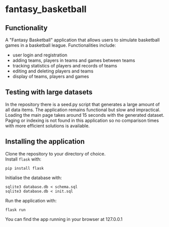 # fantasy_basketball
## Functionality
A "Fantasy Basketball" application that allows users to simulate basketball games in a basketball league.
Functionalities include:
- user login and registration
- adding teams, players in teams and games between teams
- tracking statistics of players and records of teams
- editing and deleting players and teams
- display of teams, players and games
 ## Testing with large datasets
 In the repository there is a seed.py script that generates a large amount of all data items. The application remains functional but slow and impractical. Loading the main page takes around 15 seconds with the generated dataset. Paging or indexing is not found in this application so no comparison times with more efficient solutions is available.
 ## Installing the application
 Clone the repository to your directory of choice.  
 Install `flask` with:
 ```
 pip install flask
 ```
 Initialise the database with:  
  ```
sqlite3 database.db < schema.sql
sqlite3 database.db < init.sql
 ```
 Run the application with:  
  ```
flask run
 ```
 You can find the app running in your browser at 127.0.0.1  
